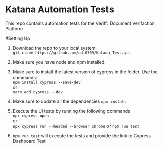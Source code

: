# Katana Automation Tests

This repo contains automation tests for the Veriff: Document Verifaction Platform

#Setting Up

1. Download the repo to your local system.  
   `git clone https://github.com/adi0709/Katana_Test.git`
2. Make sure you have node and npm installed.
3. Make sure to install the latest version of cypress in the folder.
   Use the commands:  
    `npm install cypress --save-dev`  
    or  
    `yarn add cypress --dev`

4. Make sure to update all the dependencies
   `npm install`
5. Execute the UI tests by running the following commands  
   `npx cypress open`  
   or  
   `npx cypress run --headed --browser chrome`
   or
   `npm run test`
6. `npm run test` will execute the tests and provide the link to Cypress Dashboard
Test
